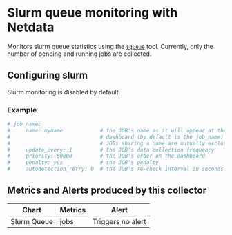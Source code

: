 <!--
title: "Slurm queue monitoring with Netdata"
custom_edit_url: https://github.com/netdata/netdata/edit/master/collectors/python.d.plugin/slurm/README.md
sidebar_label: "Slurm Queue"
-->

# Slurm queue monitoring with Netdata

Monitors slurm queue statistics using the [`squeue`](https://slurm.schedmd.com/squeue.html) tool. Currently, only the number of pending and running jobs are collected.

## Configuring slurm

Slurm monitoring is disabled by default. 

### Example

```yaml
# job_name:
#     name: myname            # the JOB's name as it will appear at the
#                             # dashboard (by default is the job_name)
#                             # JOBs sharing a name are mutually exclusive
#     update_every: 1         # the JOB's data collection frequency
#     priority: 60000         # the JOB's order on the dashboard
#     penalty: yes            # the JOB's penalty
#     autodetection_retry: 0  # the JOB's re-check interval in seconds
```

## Metrics and Alerts produced by this collector

| Chart      | Metrics     | Alert                    |
| ---------- | ----------- | ------------------------ |
| Slurm Queue | jobs | Triggers no alert |
